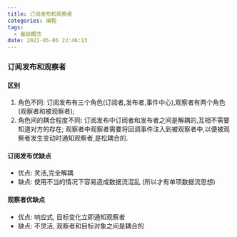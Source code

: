 ```yaml
---
title: 订阅发布和观察者
categories: 编程
tags:
  - 基础概念
date: 2021-05-05 22:46:13
---
```


### 订阅发布和观察者

#### 区别
1. 角色不同: 订阅发布有三个角色(订阅者,发布者,事件中心),观察者有两个角色(观察者和被观察者);
2. 角色间的耦合程度不同: 订阅发布中订阅者和发布者之间是解耦的,互相不需要知道对方的存在; 观察者中观察者需要将回调事件注入到被观察者中,以便被观察者发生变动时通知观察者,是松耦合的.

#### 订阅发布优缺点
- 优点: 灵活,完全解耦
- 缺点: 使用不当的情况下容易造成数据流混乱 (所以才有单项数据流思想)

#### 观察者优缺点
- 优点: 响应式, 目标变化立即通知观察者
- 缺点: 不灵活, 观察者和目标对象之间是耦合的